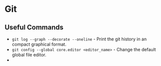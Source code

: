 # Git

## Useful Commands
- `git log --graph --decorate --oneline` - Print the git history in an compact graphical format.
- `git config --global core.editor <editor_name>` - Change the default global file editor.
- 